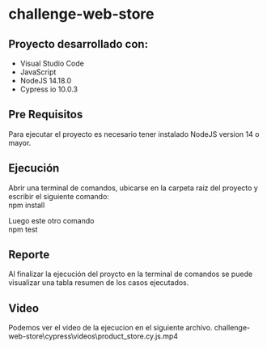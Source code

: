 # challenge-web-store

## Proyecto desarrollado con:
- Visual Studio Code <br>
- JavaScript <br>
- NodeJS 14.18.0 <br>
- Cypress io 10.0.3 <br>

## Pre Requisitos
Para ejecutar el proyecto es necesario tener instalado NodeJS version 14 o mayor.

## Ejecución
Abrir una terminal de comandos, ubicarse en la carpeta raiz del proyecto y escribir el siguiente comando: <br>
npm install <br>

Luego este otro comando <br>
npm test

## Reporte
Al finalizar la ejecución del proycto en la terminal de comandos se puede visualizar una tabla resumen de los casos ejecutados.

## Video
Podemos ver el video de la ejecucion en el siguiente archivo.
challenge-web-store\cypress\videos\product_store.cy.js.mp4 
